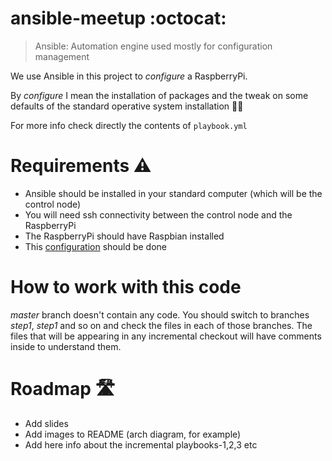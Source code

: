 # ansible-meetup :octocat:

> Ansible: Automation engine used mostly for configuration management 

We use Ansible in this project to *configure* a RaspberryPi.

By *configure* I mean the installation of packages and the tweak on some defaults of the standard operative system installation :woman_technologist:

For more info check directly the contents of `playbook.yml`

# Requirements :warning:
 - Ansible should be installed in your standard computer (which will be the control node)
 - You will need ssh connectivity between the control node and the RaspberryPi 
 - The RaspberryPi should have Raspbian installed
 - This [configuration](./PRECONFIG.md) should be done

# How to work with this code
*master* branch doesn't contain any code. 
You should switch to branches *step1*, *step1* and so on and check the files in each of those branches.
The files that will be appearing in any incremental checkout will have comments inside to understand them.

# Roadmap :motorway:
- Add slides
- Add images to README (arch diagram, for example)
- Add here info about the incremental playbooks-1,2,3 etc
